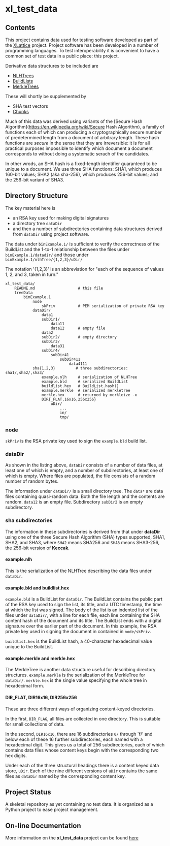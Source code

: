 # xl_test_data

## Contents

This project contains data used for testing software developed as part of
the
[XLattice](https://jddixon.github.io/xlattice)
project.  Project software has been developed in a number of programming
languages.
To test interoperability it is convenient to have a common set of test
data in a public place: this project.

Derivative data structures to be included are

* [NLHTrees](https://jddixon.github.io/nlhtree_py)
* [BuildLists](https://jddixon.github.io/buildlist)
* [MerkleTrees](https://jddixon.github.io/merkletree)

These will shortly be supplemented by

* SHA test vectors
* [Chunks](https://jddixon.github.io/xlattice/chunks.html)

Much of this data was derived using variants of the
[Secure Hash Algorithm](https://en.wikipedia.org/wiki/Secure Hash Algorithm),
a family of functions each of which can producing a cryptographically secure
number of predetermined length from a document of arbitrary length.
These hash functions are *secure* in the sense that they are irreversible:
it is for all practical purposes impossible to identify which document a
document corresponds to without doing a systematic serach of the candidates.

In other wrods, an SHA hash is a fixed-length identifier guaranteed to be
unique to a document.  We use three SHA functions: SHA1, which produces
160-bit values; SHA2 (aka sha-256), which produces 256-bit values; and
the 256-bit variant of SHA3.

## Directory Structure

The key material here is

* an RSA key used for making digital signatures
* a directory tree `dataDir`
* and then a number of subdirectories containing data structures derived
    from `dataDir` using project software.

The data under `binExample.1/` is sufficient to verify the correctness of
the BuildList and the 1-to-1 relationship between the files under
`binExample.1/datadir/` and those under `binExample.1/nlhTree/{1,2,3}/uDir/`

The notation '{1,2,3}' is an abbreviation for "each of the sequence
of values 1, 2, and 3, taken in turn."

    xl_test_data/
        README.md                   # this file
        treeData
            binExample.1
                node
                    skPriv          # PEM serialization of private RSA key
                dataDir/
                    data1
                    subDir1/
                        data11
                        data12      # empty file
                    data2
                    subDir2/        # empty directory
                    subDir3/
                        data31
                    subDir4/
                        subDir41
                            subDir411
                                data4111
                sha{1,2,3}         # three subdirectories: sha1/,sha2/,sha3/
                    example.nlh     # serialization of NLHTree
                    example.bld     # serialized BuildList
                    buildlist.hex   # BuildList.hash()
                    example.merkle  # serialized merkletree
                    merkle.hex      # returned by merkleize -x
                    DIR{_FLAT,16x16,256x256}
                        uDir/
                            ...
                            in/
                            tmp/


### node

`skPriv` is the RSA private key used to sign the `example.bld`
build list.

### dataDir

As shown in the listing above,
`dataDir` consists of a
number of data files, at least one of which is empty, and a number of
subdirectories, at least one of which is empty.  Where files are populated,
the file consists of a random number of random bytes.

The information under `dataDir/` is a small directory tree.
The `data*` are data files containing quasi-random data.  Both the
file length and the contents are random.  `data12` is an empty file.
Subdirectory `subDir2` is an empty subdirectory.

### sha subdirectories

The information in these subdirectories is derived from that under
**dataDir** using one of the three Secure Hash Algorithm (SHA) types
supported, SHA1, SHA2, and SHA3, where `SHA2` means SHA256
and `SHA3` means SHA3-256, the 256-bit version of **Keccak**.

#### example.nlh

This is the serialization of the NLHTree describing the data files
under `dataDir`.

#### example.bld and buildlist.hex

`example.bld` is a BuildList for `dataDir`.  The BuildList contains
the public part of the RSA key used to sign the list, its title,
and a UTC timestamp, the time at which the list was signed.  The
body of the list is an indented list of the files under `dataDir/`,
with a line for each file, each line containing the SHA content
hash of the document and its title.  The BuildList ends with a
digital signature over the earlier part of the document.  In this
example, the RSA private key used in signing the document in
contained in `node/skPriv`.

`buildlist.hex` is the BuildList hash, a 40-character hexadecimal
value unique to the BuildList.

#### example.merkle and merkle.hex

The MerkleTree is another data structure useful for describing
directory structures.  `example.merkle` is the serialization of
the MerkleTree for `dataDir/`.  `merkle.hex` is the single value
specifying the whole tree in hexadecimal form.

#### DIR_FLAT, DIR16x16, DIR256x256

These are three different ways of organizing content-keyed directories.

In the first, `DIR_FLAG`, all files are collected in one directory.
This is suitable for small collections of data.

In the second, `DIR16x16`, there are 16 subdirectories `0/` through `f/'
and below each of these 16 further subdirectories, each named with a
hexadecimal digit.  This gives us a total of 256 subdirectories, each
of which contains data files whose content keys begin with the
corresponding two hex digits.

Under each of the three structural headings there is a content keyed
data store, `uDir`.  Each of the nine different versions of `uDir`
contains the same files as `dataDir` named by the corresponding
content key.

## Project Status

A skeletal repository as yet containing no test data.  It is organized as
a Python project to ease project management.


## On-line Documentation

More information on the **xl_test_data** project can be found
[here](https://jddixon.github.io/xl_test_data)
